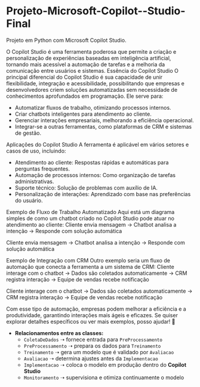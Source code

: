 # Projeto-Microsoft-Copilot--Studio-Final
Projeto em Python com Microsoft Copilot Studio.


O Copilot Studio é uma ferramenta poderosa que permite a criação e personalização de experiências baseadas em inteligência artificial, tornando mais acessível a automação de tarefas e a melhoria da comunicação entre usuários e sistemas.
Essência do Copilot Studio
O principal diferencial do Copilot Studio é sua capacidade de unir flexibilidade, integração e acessibilidade, possibilitando que empresas e desenvolvedores criem soluções automatizadas sem necessidade de conhecimentos aprofundados em programação. Ele serve para:
- Automatizar fluxos de trabalho, otimizando processos internos.
- Criar chatbots inteligentes para atendimento ao cliente.
- Gerenciar interações empresariais, melhorando a eficiência operacional.
- Integrar-se a outras ferramentas, como plataformas de CRM e sistemas de gestão.

Aplicações do Copilot Studio
A ferramenta é aplicável em vários setores e casos de uso, incluindo:
- Atendimento ao cliente: Respostas rápidas e automáticas para perguntas frequentes.
- Automação de processos internos: Como organização de tarefas administrativas.
- Suporte técnico: Solução de problemas com auxílio de IA.
- Personalização de interações: Aprendizado com base nas preferências do usuário.


Exemplo de Fluxo de Trabalho Automatizado
Aqui está um diagrama simples de como um chatbot criado no Copilot Studio pode atuar no atendimento ao cliente:
   Cliente envia mensagem → Chatbot analisa a intenção → Responde com solução automática

   Cliente envia mensagem → Chatbot analisa a intenção → Responde com solução automática

Exemplo de Integração com CRM
Outro exemplo seria um fluxo de automação que conecta a ferramenta a um sistema de CRM:
   Cliente interage com o chatbot → Dados são coletados automaticamente → CRM registra interação → Equipe de vendas recebe notificação

   Cliente interage com o chatbot → Dados são coletados automaticamente → CRM registra interação → Equipe de vendas recebe notificação

Com esse tipo de automação, empresas podem melhorar a eficiência e a produtividade, garantindo interações mais ágeis e eficazes.
Se quiser explorar detalhes específicos ou ver mais exemplos, posso ajudar! 🚀



- **Relacionamentos entre as classes:**
  - `ColetaDeDados` ➝ fornece entrada para `PreProcessamento`
  - `PreProcessamento` ➝ prepara os dados para `Treinamento`
  - `Treinamento` ➝ gera um modelo que é validado por `Avaliacao`
  - `Avaliacao` ➝ determina ajustes antes da `Implementacao`
  - `Implementacao` ➝ coloca o modelo em produção dentro do **Copilot Studio**
  - `Monitoramento` ➝ supervisiona e otimiza continuamente o modelo


